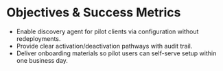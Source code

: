 # Objectives & Success Metrics
- Enable discovery agent for pilot clients via configuration without redeployments.
- Provide clear activation/deactivation pathways with audit trail.
- Deliver onboarding materials so pilot users can self-serve setup within one business day.
